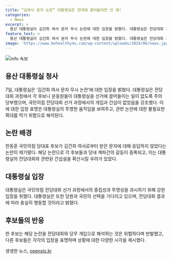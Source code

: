 ```yaml
---
title: “김여사 문자 논란” 대통령실은 전대에 끌어들이면 안 돼!
categories:
  - News
excerpt: >
  용산 대통령실이 김건희 여사 문자 무시 논란에 대한 입장을 밝혔다. 대통령실은 전당대회 과정에서 개입하지 않았으며, 앞으로도 그럴 예정이 없다고 강조했다. 이에 대한 관계자의 입장은 이번이 처음으로, 전당대회 과정에서 계파 간 갈등이 극심해지자 선을 그은 것으로 해석된다. 해당 논란에 대한 각 후보들의 반응도 이어졌으며, 관심이 집중되고 있다.
feature_text: >
  용산 대통령실이 김건희 여사 문자 무시 논란에 대한 입장을 밝혔다. 대통령실은 전당대회 과정에서 개입하지 않았으며, 앞으로도 그럴 예정이 없다고 강조했다. 이에 대한 관계자의 입장은 이번이 처음으로, 전당대회 과정에서 계파 간 갈등이 극심해지자 선을 그은 것으로 해석된다. 해당 논란에 대한 각 후보들의 반응도 이어졌으며, 관심이 집중되고 있다.
image: 'https://www.behealthy4u.com/wp-content/uploads/2024/06/news.jpg'
---
```


<p><img src="https://www.behealthy4u.com/wp-content/uploads/2024/06/news.jpg" alt="info 속보" /></p>

<h2 data-ke-size="size26">용산 대통령실 청사</h2>

<p data-ke-size="size16">7일, 대통령실은 ‘김건희 여사 문자 무시 논란’에 대한 입장을 밝혔다. 대통령실은 전당대회 과정에서 각 후보나 운동원들이 대통령실을 선거에 끌어들이는 일이 없도록 주의 당부했으며, 국민의힘 전당대회 선거 과정에서의 개입과 간섭이 없었음을 강조했다. 이에 대한 입장 표명은 대통령실의 투명한 움직임을 보여주고, 관련 논란에 대한 불필요한 확대를 막기 위함으로 해석된다.</p>

<h2 data-ke-size="size26">논란 배경</h2>

<p data-ke-size="size16">한동훈 국민의힘 당대표 후보가 김건희 여사로부터 받은 문자에 대해 응답하지 않았다는 논란이 제기됐다. 해당 논란으로 각 후보들과 당내 계파간의 갈등이 증폭되고, 이는 대통령실의 전당대회와 관련된 간섭설을 확산시킬 우려가 있었다.</p>

<h2 data-ke-size="size26">대통령실 입장</h2>

<p data-ke-size="size16">대통령실은 국민의힘 전당대회 선거 과정에서의 중립성과 투명성을 과시하기 위해 강한 입장을 취했다. 대통령실은 또한 당원과 국민의 선택을 기다리고 있으며, 전당대회 결과에 따라 충실히 행동할 것이라고 밝혔다.</p>

<h2 data-ke-size="size26">후보들의 반응</h2>

<p data-ke-size="size16">한 후보는 해당 논란을 전당대회와 당무 개입으로 해석하는 것은 위험하다며 반발했고, 다른 후보들은 각각의 입장을 표명하며 상황에 대한 다양한 시각을 제시했다.</p>
생생한 뉴스, <a href="https://opensis.kr" rel="dofollow">opensis.kr</a>


